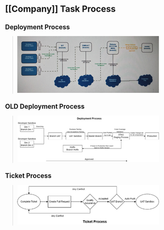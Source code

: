 # [[Company]] Task Process

## Deployment Process
>![New Deployment Process](../Archive/Attachment/Processs.jpg)

## OLD Deployment Process
>![Deployment Process](../Archive/Attachment/Deployment%20Process.jpg)

## Ticket Process
>![Ticket Process](../Archive/Attachment/Ticket%20Process.jpg)